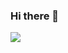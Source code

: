 ### Hi there 👋
<img src="https://github-readme-stats.vercel.app/api?username=Tempper&&show_icons=true&title_color=ffffff&icon_color=bb2acf&text_color=daf7dc&bg_color=151515">
<!--
**Tempper/Tempper** is a ✨ _special_ ✨ repository because its `README.md` (this file) appears on your GitHub profile.

Here are some ideas to get you started:

- 🔭 I’m currently working on ...
- 🌱 I’m currently learning ...
- 👯 I’m looking to collaborate on ...
- 🤔 I’m looking for help with ...
- 💬 Ask me about ...
- 📫 How to reach me: ...
- 😄 Pronouns: ...
- ⚡ Fun fact: ...
-->
